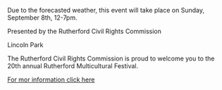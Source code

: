 Due to the forecasted weather, this event will take place on Sunday, September 8th, 12-7pm. 

Presented by the Rutherford Civil Rights Commission

Lincoln Park

The Rutherford Civil Rights Commission is proud to welcome you to the 20th annual
Rutherford Multicultural Festival. 

[For mor information click here](/committees/civil-rights-commission/2024-multicultural-festival/)
